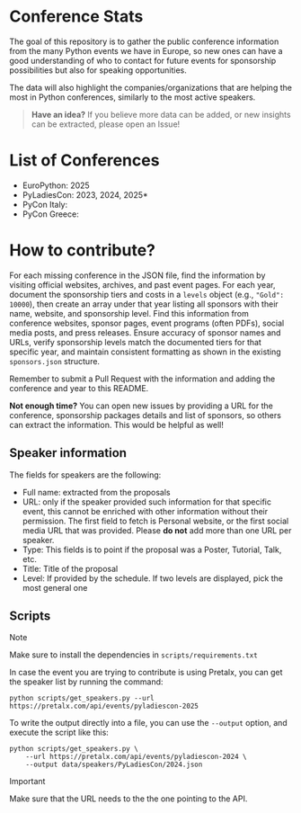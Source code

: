 # Conference Stats

The goal of this repository is to gather the public conference information
from the many Python events we have in Europe, so new ones can have a good
understanding of who to contact for future events for sponsorship possibilities
but also for speaking opportunities.

The data will also highlight the companies/organizations that are helping the
most in Python conferences, similarly to the most active speakers.

> **Have an idea?** If you believe more data can be added, or new insights can
> be extracted, please open an Issue!

# List of Conferences

* EuroPython: 2025
* PyLadiesCon: 2023, 2024, 2025*
* PyCon Italy:
* PyCon Greece:

# How to contribute?

For each missing conference in the JSON file, find the information by visiting official
websites, archives, and past event pages. For each year, document the sponsorship tiers
and costs in a `levels` object (e.g., `"Gold": 10000`), then create an array under that
year listing all sponsors with their name, website, and sponsorship level. Find this
information from conference websites, sponsor pages, event programs (often PDFs), social
media posts, and press releases. Ensure accuracy of sponsor names and URLs, verify
sponsorship levels match the documented tiers for that specific year, and maintain
consistent formatting as shown in the existing `sponsors.json` structure.

Remember to submit a Pull Request with the information and adding the
conference and year to this README.

**Not enough time?**
You can open new issues by providing a URL for the conference,
sponsorship packages details and list of sponsors, so others can extract
the information. This would be helpful as well!

## Speaker information

The fields for speakers are the following:
* Full name: extracted from the proposals
* URL: only if the speaker provided such information for that specific event,
    this cannot be enriched with other information without their permission.
    The first field to fetch is Personal website, or the first social media URL
    that was provided. Please **do not** add more than one URL per speaker.
* Type: This fields is to point if the proposal was a Poster, Tutorial, Talk,
    etc.
* Title: Title of the proposal
* Level: If provided by the schedule. If two levels are displayed, pick the
    most general one

## Scripts

> [!NOTE]
> Make sure to install the dependencies in `scripts/requirements.txt`

In case the event you are trying to contribute is using Pretalx, you can get
the speaker list by running the command:

```
python scripts/get_speakers.py --url https://pretalx.com/api/events/pyladiescon-2025
```
To write the output directly into a file, you can use the `--output` option,
and execute the script like this:

```
python scripts/get_speakers.py \
    --url https://pretalx.com/api/events/pyladiescon-2024 \
    --output data/speakers/PyLadiesCon/2024.json
```

> [!IMPORTANT]
> Make sure that the URL needs to the the one pointing to the API.
